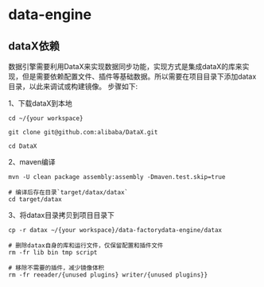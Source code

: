 # data-engine

## dataX依赖

数据引擎需要利用DataX来实现数据同步功能，实现方式是集成dataX的库来实现，但是需要依赖配置文件、插件等基础数据。所以需要在项目目录下添加datax目录，以此来调试或构建镜像。
步骤如下:

1、下载dataX到本地
```shell
cd ~/{your workspace}

git clone git@github.com:alibaba/DataX.git

cd DataX
```


2、maven编译

```shell
mvn -U clean package assembly:assembly -Dmaven.test.skip=true

# 编译后存在目录`target/datax/datax`
cd target/datax

```

3、将datax目录拷贝到项目目录下

```shell
cp -r datax ~/{your workspace}/data-factorydata-engine/datax

# 删除datax自身的库和运行文件，仅保留配置和插件文件
rm -fr lib bin tmp script

# 移除不需要的插件，减少镜像体积
rm -fr reeader/{unused plugins} writer/{unused plugins}}

```





